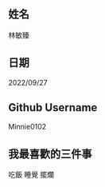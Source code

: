 姓名
----
林敏臻

日期
----
2022/09/27

Github Username
---------------
Minnie0102

我最喜歡的三件事
---------------
吃飯 睡覺 擺爛
